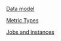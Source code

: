 [Data model](https://prometheus.io/docs/concepts/data_model/)

[Metric Types](https://prometheus.io/docs/concepts/metric_types/#metric-types)

[Jobs and instances](https://prometheus.io/docs/concepts/jobs_instances/#jobs-and-instances)
